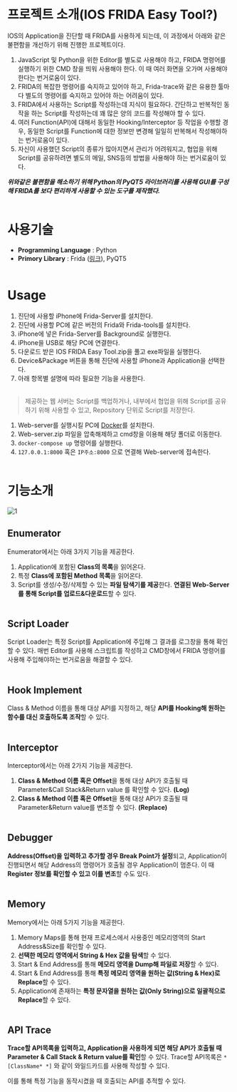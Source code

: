 # 프로젝트 소개(IOS FRIDA Easy Tool?)
IOS의 Application을 진단할 때 FRIDA를 사용하게 되는데, 이 과정에서 아래와 같은 불편함을 개선하기 위해 진행한 프로젝트이다.

1. JavaScript 및 Python을 위한 Editor를 별도로 사용해야 하고, FRIDA 명령어를 실행하기 위한 CMD 창을 띄워 사용해야 한다. 이 때 여러 화면을 오가며 사용해야 한다는 번거로움이 있다.
2. FRIDA의 복잡한 명령어를 숙지하고 있어야 하고, Frida-trace와 같은 유용한 툴마다 별도의 명령어를 숙지하고 있어야 하는 어려움이 있다.
3. FRIDA에서 사용하는 Script를 작성하는데 지식이 필요하다. 간단하고 반복적인 동작을 하는 Script를 작성하는데 꽤 많은 양의 코드를 작성해야 할 수 있다.
4. 여러 Function(API)에 대해서 동일한 Hooking/Interceptor 등 작업을 수행할 경우, 동일한 Script를 Function에 대한 정보만 변경해 일일히 반복해서 작성해야하는 번거로움이 있다.
5. 자신이 사용했던 Script의 종류가 많아지면서 관리가 어려워지고, 협업을 위해 Script를 공유하려면 별도의 메일, SNS등의 방법을 사용해야 하는 번거로움이 있다.

<b><i>위와같은 불편함을 해소하기 위해 Python의 PyQT5 라이브러리를 사용해 GUI를 구성해 FRIDA를 보다 편리하게 사용할 수 있는 도구를 제작했다.</i></b>
<br></br>

# 사용기술
- <b>Programming Language</b> : Python
- <b>Primory Library</b> : Frida ([링크](https://github.com/frida)), PyQT5
<br></br>

# Usage
1. 진단에 사용할 iPhone에 Frida-Server를 설치한다.
2. 진단에 사용할 PC에 같은 버전의 Frida와 Frida-tools를 설치한다.
3. iPhone에 넣은 Frida-Server를 Background로 실행한다.
4. iPhone을 USB로 해당 PC에 연결한다.
5. 다운로드 받은 IOS FRIDA Easy Tool.zip을 풀고 exe파일을 실행한다.
6. Device&Package 버튼을 통해 진단에 사용할 iPhone과 Application을 선택한다.
7. 아래 항목별 설명에 따라 필요한 기능을 사용한다.
<br></br>

> 제공하는 웹 서버는 Script를 백업하거나, 내부에서 협업을 위해 Script를 공유하기 위해 사용할 수 있고, Repository 단위로 Script를 저장한다.

1. Web-server를 실행시킬 PC에 [Docker](https://docs.docker.com/docker-for-windows/install/)를 설치한다.
2. Web-server.zip 파일을 압축해제하고 cmd창을 이용해 해당 폴더로 이동한다.
3. `docker-compose up` 명령어를 실행한다.
4. `127.0.0.1:8000` 혹은 `IP주소:8000` 으로 연결해 Web-server에 접속한다.
<br></br>

# 기능소개
![1](https://user-images.githubusercontent.com/38906956/119836382-aad59880-bf3c-11eb-86c3-d6a1435651d9.png)

## Enumerator
Enumerator에서는 아래 3가지 기능을 제공한다.
1. Application에 포함된 <b>Class의 목록</b>을 읽어온다.
2. 특정 <b>Class에 포함된 Method 목록</b>을 읽어온다.
3. Script를 생성/수정/삭제할 수 있는 <b>파일 탐색기를 제공</b>한다. <b>연결된 Web-Server를 통해 Script를 업로드&다운로드</b>할 수 있다.
<br></br>

## Script Loader
Script Loader는 특정 Script를 Application에 주입해 그 결과를 로그창을 통해 확인할 수 있다. 매번 Editor를 사용해 스크립트를 작성하고 CMD창에서 FRIDA 명령어를 사용해 주입해야하는 번거로움을 해결할 수 있다.
<br></br>

## Hook Implement
Class & Method 이름을 통해 대상 API를 지정하고, 해당 <b>API를 Hooking해 원하는 함수를 대신 호출하도록 조작</b>할 수 있다.
<br></br>

## Interceptor
Interceptor에서는 아래 2가지 기능을 제공한다.
1. <b>Class & Method 이름 혹은 Offset</b>을 통해 대상 API가 호출될 때 Parameter&Call Stack&Return value 를 확인할 수 있다. <b>(Log)</b>
2. <b>Class & Method 이름 혹은 Offset</b>을 통해 대상 API가 호출될 때 Parameter&Return value를 변조할 수 있다. <b>(Replace)</b>
<br></br>

## Debugger
<b>Address(Offset)을 입력하고 추가할 경우 Break Point가 설정</b>되고, Application이 진행되면서 해당 Address의 명령어가 호출될 경우 Application이 멈춘다. 이 때 <b>Register 정보를 확인할 수 있고 이를 변조</b>할 수도 있다.
<br></br>

## Memory
Memory에서는 아래 5가지 기능을 제공한다.
1. Memory Maps를 통해 현재 프로세스에서 사용중인 메모리영역의 Start Address&Size를 확인할 수 있다.
2. <b>선택한 메모리 영역에서 String & Hex 값을 탐색</b>할 수 있다.
3. Start & End Address를 통해 <b>메모리 영역을 Dump해 파일로 저장</b>할 수 있다.
4. Start & End Address를 통해 <b>특정 메모리 영역을 원하는 값(String & Hex)로 Replace</b>할 수 있다.
5. Application에 존재하는 <b>특정 문자열을 원하는 값(Only String)으로 일괄적으로 Replace</b>할 수 있다.
<br></br>

## API Trace
<b>Trace할 API목록을 입력하고, Application을 사용하게 되면 해당 API가 호출될 때 Parameter & Call Stack & Return value를 확인</b>할 수 있다. Trace할 API목록은 `*[ClassName* *]` 와 같이 와일드카드를 사용해 작성할 수 있다.

이를 통해 특정 기능을 동작시켰을 때 호출되는 API를 추적할 수 있다.
